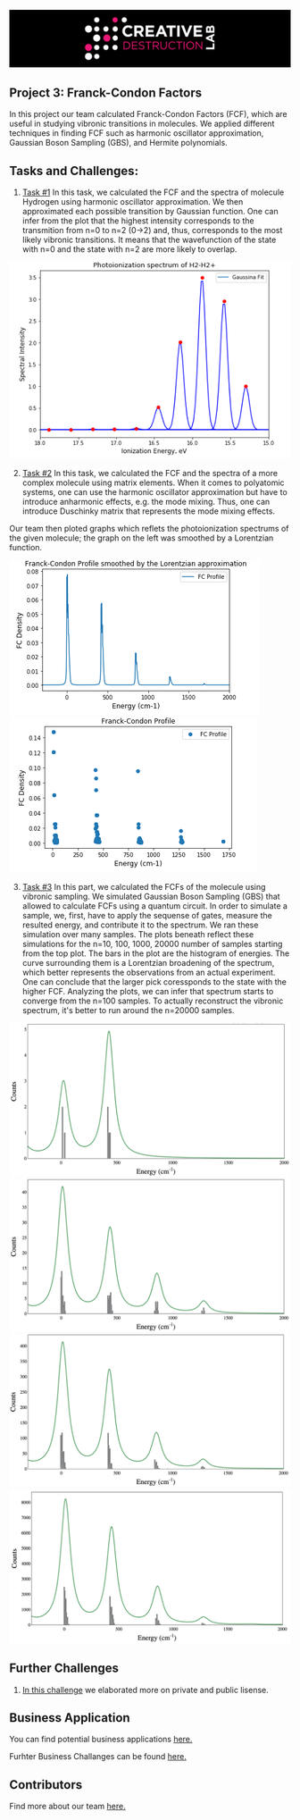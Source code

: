 ![CDL 2020 Cohort Project](../figures/CDL_logo.jpg)

## Project 3: Franck-Condon Factors

In this project our team calculated Franck-Condon Factors (FCF), which are useful in studying vibronic transitions in molecules. We applied different techniques in finding FCF such as harmonic oscillator approximation, Gaussian Boson Sampling (GBS), and Hermite polynomials.

## Tasks and Challenges:

1. [Task #1](https://github.com/olgOk/CohortProject_2020/blob/master/Project_3_Franck_Condon_Factors/Task1.ipynb) In this task, we calculated the FCF and the spectra of molecule Hydrogen using harmonic oscillator approximation. We then approximated each possible transition by Gaussian function. One can infer from the plot that the highest intensity corresponds to the transmition from n=0 to n=2 (0->2) and, thus, corresponds to the most likely vibronic transitions. It means that the wavefunction of the state with n=0 and the state with n=2 are more likely to overlap. 

![](img/task1.png)

2. [Task #2](https://github.com/olgOk/CohortProject_2020/blob/master/Project_3_Franck_Condon_Factors/Task2Code/Task2.ipynb)  In this task, we calculated the FCF and the spectra of a more complex molecule using matrix elements. When it comes to polyatomic systems, one can use the harmonic oscillator approximation but have to introduce anharmonic effects, e.g. the mode mixing. Thus, one can introduce Duschinky matrix that represents the mode mixing effects.

Our team then ploted graphs which reflets the photoionization spectrums of the given molecule; the graph on the left was smoothed by a Lorentzian function. 

![](img/task2_1.png) 
![](img/task2_2.png)

3. [Task #3](https://github.com/olgOk/CohortProject_2020/blob/master/Project_3_Franck_Condon_Factors/Task3.ipynb) In this part, we calculated the FCFs of the molecule using vibronic sampling. We simulated Gaussian Boson Sampling (GBS) that allowed to calculate FCFs using a quantum circuit. In order to simulate a sample, we, first, have to apply the sequense of gates, measure the resulted energy, and contribute it to the spectrum. We ran these simulation over many samples. The plots beneath reflect these simulations for the n=10, 100, 1000, 20000 number of samples starting from the top plot. The bars in the plot are the histogram of energies. The curve surrounding them is a Lorentzian broadening of the spectrum, which better represents the observations from an actual experiment. One can conclude that the larger pick coressponds to the state with the higher FCF.  Analyzing the plots, we can infer that spectrum starts to converge from the n=100 samples. To actually reconstruct the vibronic spectrum, it's better to run around the n=20000 samples.



![](img/10.png)
![](img/100.png)
![](img/1000.png)
![](img/20000.png)

## Further Challenges

1. [In this challenge](https://github.com/olgOk/CohortProject_2020/blob/master/Project_3_Franck_Condon_Factors/PrivateVSPublicLisense.md) we elaborated more on private and public lisense. 

## Business Application

You can find potential business applications [here.](https://github.com/olgOk/CohortProject_2020/blob/master/Project_3_Franck_Condon_Factors/BusinessApplication.md)

Furhter Business Challanges can be found [here.](https://github.com/olgOk/CohortProject_2020/blob/master/Project_3_Franck_Condon_Factors/BusinessChallenges.md)

## Contributors

Find more about our team [here.](https://github.com/olgOk/CohortProject_2020/blob/master/Project_3_Franck_Condon_Factors/Contributors.md)
